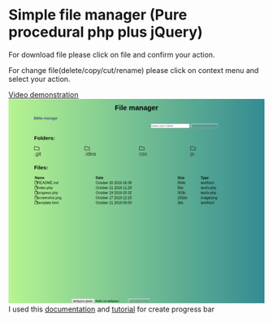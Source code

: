 <h1>Simple file manager (Pure procedural php plus jQuery)</h1>
<p>For download file please click on file and confirm your action.</p>
<p>For change file(delete/copy/cut/rename) please click on context menu and select your action.<p>
  <a href="https://drive.google.com/file/d/1egs1pZ0hQsTyb8Dz6hrQON3UN7A1DuZp/view?usp=sharing">Video demonstration</a>
<img src="screenshot.png" alt="screenshot">
I used this <a href="https://www.php.net/manual/en/session.upload-progress.php">documentation</a> and <a href ="https://www.sitepoint.com/tracking-upload-progress-with-php-and-javascript/">tutorial</a> for create progress bar
  
